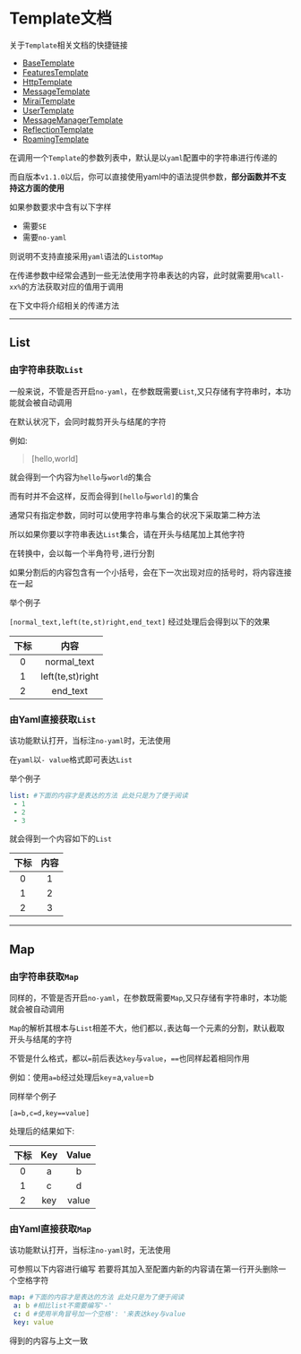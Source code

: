 # Template文档

关于`Template`相关文档的快捷链接

- [BaseTemplate](./template/BaseTemplate.md)
- [FeaturesTemplate](./template/FeaturesTemplate.md)
- [HttpTemplate](./template/HttpTemplate.md)
- [MessageTemplate](./template/MessageTemplate.md)
- [MiraiTemplate](./template/MiraiTemplate.md)
- [UserTemplate](./template/UserTemplate.md)
- [MessageManagerTemplate](./template/MessageManagerTemplate.md)
- [ReflectionTemplate](./template/ReflectionTemplate.md)
- [RoamingTemplate](./template/RoamingTemplate.md)

在调用一个`Template`的参数列表中，默认是以`yaml`配置中的字符串进行传递的

而自版本`v1.1.0`以后，你可以直接使用yaml中的语法提供参数，**部分函数并不支持这方面的使用**

如果参数要求中含有以下字样

- 需要`SE`
- 需要`no-yaml`

则说明不支持直接采用`yaml`语法的`List`or`Map`

在传递参数中经常会遇到一些无法使用字符串表达的内容，此时就需要用`%call-xx%`的方法获取对应的值用于调用

在下文中将介绍相关的传递方法

---

## List

### 由字符串获取`List`

一般来说，不管是否开启`no-yaml`，在参数既需要`List`,又只存储有字符串时，本功能就会被自动调用

在默认状况下，会同时裁剪开头与结尾的字符

例如:
> [hello,world]

就会得到一个内容为`hello`与`world`的集合

而有时并不会这样，反而会得到`[hello`与`world]`的集合

通常只有指定参数，同时可以使用字符串与集合的状况下采取第二种方法

所以如果你要以字符串表达`List`集合，请在开头与结尾加上其他字符

在转换中，会以每一个半角符号`,`进行分割

如果分割后的内容包含有一个小括号，会在下一次出现对应的括号时，将内容连接在一起

举个例子

`[normal_text,left(te,st)right,end_text]` 经过处理后会得到以下的效果

| 下标  |        内容        |
|:---:|:----------------:|
|  0  |   normal_text    |
|  1  | left(te,st)right |
|  2  |     end_text     |

### 由Yaml直接获取`List`

该功能默认打开，当标注`no-yaml`时，无法使用

在`yaml`以`- value`格式即可表达`List`

举个例子

 ```yaml
 list: #下面的内容才是表达的方法 此处只是为了便于阅读
  - 1
  - 2
  - 3
 ```

就会得到一个内容如下的`List`

| 下标  | 内容  |
|:---:|:---:|
|  0  |  1  |
|  1  |  2  |
|  2  |  3  |

---

## Map

### 由字符串获取`Map`

同样的，不管是否开启`no-yaml`，在参数既需要`Map`,又只存储有字符串时，本功能就会被自动调用

`Map`的解析其根本与`List`相差不大，他们都以`,`表达每一个元素的分割，默认截取开头与结尾的字符

不管是什么格式，都以`=`前后表达`key`与`value`，`==`也同样起着相同作用

例如：使用`a=b`经过处理后`key`=a,`value`=b

同样举个例子

 ```text
 [a=b,c=d,key==value]
 ```

处理后的结果如下:

| 下标  | Key | Value |
|:---:|:---:|:-----:|
|  0  |  a  |   b   |
|  1  |  c  |   d   |
|  2  | key | value |

### 由Yaml直接获取`Map`

该功能默认打开，当标注`no-yaml`时，无法使用

可参照以下内容进行编写 若要将其加入至配置内新的内容请在第一行开头删除一个空格字符

```yaml
map: #下面的内容才是表达的方法 此处只是为了便于阅读
 a: b #相比list不需要编写'-'
 c: d #使用半角冒号加一个空格': '来表达key与value
 key: value
```

得到的内容与上文一致

